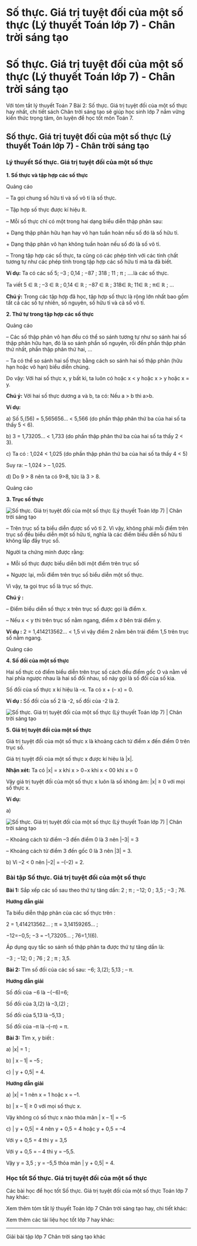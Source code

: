 # Số thực. Giá trị tuyệt đối của một số thực (Lý thuyết Toán lớp 7) - Chân trời sáng tạo

# Số thực. Giá trị tuyệt đối của một số thực (Lý thuyết Toán lớp 7) - Chân trời sáng tạo

Với tóm tắt lý thuyết Toán 7 Bài 2: Số thực. Giá trị tuyệt đối của một số thực hay nhất, chi tiết sách Chân trời sáng tạo sẽ giúp học sinh lớp 7 nắm vững kiến thức trọng tâm, ôn luyện để học tốt môn Toán 7.

## Số thực. Giá trị tuyệt đối của một số thực (Lý thuyết Toán lớp 7) - Chân trời sáng tạo

### **Lý thuyết Số thực. Giá trị tuyệt đối của một số thực**

**1\. Số thực và tập hợp các số thực**

Quảng cáo

– Ta gọi chung số hữu tỉ và số vô tỉ là số thực.

– Tập hợp số thực được kí hiệu ℝ.

– Mỗi số thực chỉ có một trong hai dạng biểu diễn thập phân sau:

\+ Dạng thập phân hữu hạn hay vô hạn tuần hoàn nếu số đó là số hữu tỉ.

\+ Dạng thập phân vô hạn không tuần hoàn nếu số đó là số vô tỉ.

– Trong tập hợp các số thực, ta cũng có các phép tính với các tính chất tương tự như các phép tính trong tập hợp các số hữu tỉ mà ta đã biết.

**Ví dụ:** Ta có các số 5; –3 ; 0,14 ; −87 ; 318 ; 11 ; π ; ….là các số thực.

Ta viết 5 ∈ ℝ ; –3 ∈ ℝ ; 0,14 ∈ ℝ ; −87 ∈ ℝ ; 318∈ ℝ; 11∈ ℝ ; π∈ ℝ ; …

**Chú ý:** Trong các tập hợp đã học, tập hợp số thực là rộng lớn nhất bao gồm tất cả các số tự nhiên, số nguyên, số hữu tỉ và cả số vô tỉ.

**2\. Thứ tự trong tập hợp các số thực**

Quảng cáo

– Các số thập phân vô hạn đều có thể so sánh tương tự như so sánh hai số thập phân hữu hạn, đó là so sánh phần số nguyên, rồi đến phần thập phân thứ nhất, phần thập phân thứ hai, …

– Ta có thể so sánh hai số thực bằng cách so sánh hai số thập phân (hữu hạn hoặc vô hạn) biểu diễn chúng. 

Do vậy: Với hai số thực x, y bất kì, ta luôn có hoặc x < y hoặc x > y hoặc x = y.

**Chú ý:** Với hai số thực dương a và b, ta có: Nếu a > b thì a>b.

**Ví dụ:**

a) Số 5,(56) = 5,565656… < 5,566 (do phần thập phân thứ ba của hai số ta thấy 5 < 6).

b) 3 = 1,73205… < 1,733 (do phần thập phân thứ ba của hai số ta thấy 2 < 3).

c) Ta có : 1,024 < 1,025 (do phần thập phân thứ ba của hai số ta thấy 4 < 5)

Suy ra: – 1,024 > – 1,025.

d) Do 9 > 8 nên ta có 9>8, tức là 3 > 8.

Quảng cáo

**3\. Trục số thực**

![Số thực. Giá trị tuyệt đối của một số thực \(Lý thuyết Toán lớp 7\) | Chân trời sáng tạo](https://vietjack.com/toan-7-ct/images/ly-thuyet-bai-2-so-thuc-gia-tri-tuyet-doi-cua-mot-so-thuc.PNG)

– Trên trục số ta biểu diễn được số vô tỉ 2. Vì vậy, không phải mỗi điểm trên trục số đều biểu diễn một số hữu tỉ, nghĩa là các điểm biểu diễn số hữu tỉ không lấp đầy trục số. 

Người ta chứng minh được rằng:

\+ Mỗi số thực được biểu diễn bởi một điểm trên trục số

\+ Ngược lại, mỗi điểm trên trục số biểu diễn một số thực.

Vì vậy, ta gọi trục số là trục số thực.

**Chú ý :**

– Điểm biểu diễn số thực x trên trục số được gọi là điểm x. 

– Nếu x < y thì trên trục số nằm ngang, điểm x ở bên trái điểm y.

**Ví dụ :** 2 = 1,414213562… < 1,5 vì vậy điểm 2 nằm bên trái điểm 1,5 trên trục số nằm ngang.

Quảng cáo

**4\. Số đối của một số thực**

Hai số thực có điểm biểu diễn trên trục số cách đều điểm gốc O và nằm về hai phía ngược nhau là hai số đối nhau, số này gọi là số đối của số kia.

Số đối của số thực x kí hiệu là –x. Ta có x + (– x) = 0.

**Ví dụ :** Số đối của số 2 là -2, số đối của -2 là 2.

![Số thực. Giá trị tuyệt đối của một số thực \(Lý thuyết Toán lớp 7\) | Chân trời sáng tạo](https://vietjack.com/toan-7-ct/images/ly-thuyet-bai-2-so-thuc-gia-tri-tuyet-doi-cua-mot-so-thuc-1.PNG)

**5\. Giá trị tuyệt đối của một số thực**

Giá trị tuyệt đối của một số thực x là khoảng cách từ điểm x đến điểm 0 trên trục số.

Giá trị tuyệt đối của một số thực x được kí hiệu là |x|.

**Nhận xét:** Ta có |x| = x khi x > 0−x khi x < 00 khi x = 0

Vậy giá trị tuyệt đối của một số thực x luôn là số không âm: |x| ≥ 0 với mọi số thực x.

**Ví dụ:**

a)

![Số thực. Giá trị tuyệt đối của một số thực \(Lý thuyết Toán lớp 7\) | Chân trời sáng tạo](https://vietjack.com/toan-7-ct/images/ly-thuyet-bai-2-so-thuc-gia-tri-tuyet-doi-cua-mot-so-thuc-2.PNG)

– Khoảng cách từ điểm –3 đến điểm 0 là 3 nên |–3| = 3

– Khoảng cách từ điểm 3 đến gốc 0 là 3 nên |3| = 3.

b) Vì –2 < 0 nên |–2| = –(–2) = 2.

### **Bài tập Số thực. Giá trị tuyệt đối của một số thực**

**Bài 1:** Sắp xếp các số sau theo thứ tự tăng dần: 2 ; π ; −12; 0 ; 3,5 ; −3 ; 76.

**Hướng dẫn giải**

Ta biểu diễn thập phân của các số thực trên :

2 = 1,414213562… ; π = 3,14159265… ; 

−12=−0,5; −3 = –1,73205… ; 76=1,1(6).

Áp dụng quy tắc so sánh số thập phân ta được thứ tự tăng dần là:

−3 ; −12; 0 ; 76 ; 2 ; π ; 3,5.

**Bài 2:** Tìm số đối của các số sau: −6; 3,(2); 5,13 ; – π.

**Hướng dẫn giải**

Số đối của −6 là −(−6)=6;

Số đối của 3,(2) là –3,(2) ;

Số đối của 5,13 là –5,13 ;

Số đối của –π là –(–π) = π.

**Bài 3:** Tìm x, y biết : 

a) |x| = 1 ;

b) | x – 1| = –5 ;

c) | y + 0,5| = 4.

**Hướng dẫn giải**

a) |x| = 1 nên x = 1 hoặc x = –1.

b) | x – 1| ≥ 0 với mọi số thực x.

Vậy không có số thực x nào thỏa mãn | x – 1| = –5

c) | y + 0,5| = 4 nên y + 0,5 = 4 hoặc y + 0,5 = –4

Với y + 0,5 = 4 thì y = 3,5

Với y + 0,5 = – 4 thì y = –5,5.

Vậy y = 3,5 ; y = –5,5 thỏa mãn | y + 0,5| = 4.

### **Học tốt Số thực. Giá trị tuyệt đối của một số thực**

Các bài học để học tốt Số thực. Giá trị tuyệt đối của một số thực Toán lớp 7 hay khác:

Xem thêm tóm tắt lý thuyết Toán lớp 7 Chân trời sáng tạo hay, chi tiết khác:

Xem thêm các tài liệu học tốt lớp 7 hay khác:

* * *

Giải bài tập lớp 7 Chân trời sáng tạo khác
